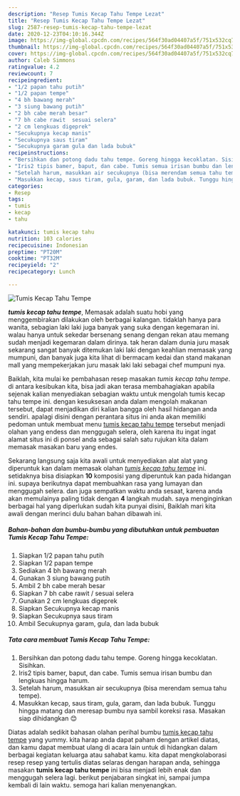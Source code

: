 ```yaml
---
description: "Resep Tumis Kecap Tahu Tempe Lezat"
title: "Resep Tumis Kecap Tahu Tempe Lezat"
slug: 2587-resep-tumis-kecap-tahu-tempe-lezat
date: 2020-12-23T04:10:16.344Z
image: https://img-global.cpcdn.com/recipes/564f30ad04407a5f/751x532cq70/tumis-kecap-tahu-tempe-foto-resep-utama.jpg
thumbnail: https://img-global.cpcdn.com/recipes/564f30ad04407a5f/751x532cq70/tumis-kecap-tahu-tempe-foto-resep-utama.jpg
cover: https://img-global.cpcdn.com/recipes/564f30ad04407a5f/751x532cq70/tumis-kecap-tahu-tempe-foto-resep-utama.jpg
author: Caleb Simmons
ratingvalue: 4.2
reviewcount: 7
recipeingredient:
- "1/2 papan tahu putih"
- "1/2 papan tempe"
- "4 bh bawang merah"
- "3 siung bawang putih"
- "2 bh cabe merah besar"
- "7 bh cabe rawit  sesuai selera"
- "2 cm lengkuas digeprek"
- "Secukupnya kecap manis"
- "Secukupnya saus tiram"
- "Secukupnya garam gula dan lada bubuk"
recipeinstructions:
- "Bersihkan dan potong dadu tahu tempe. Goreng hingga kecoklatan. Sisihkan."
- "Iris2 tipis bamer, baput, dan cabe. Tumis semua irisan bumbu dan lengkuas hingga harum."
- "Setelah harum, masukkan air secukupnya (bisa merendam semua tahu tempe)."
- "Masukkan kecap, saus tiram, gula, garam, dan lada bubuk. Tunggu hingga matang dan meresap bumbu nya sambil koreksi rasa. Masakan siap dihidangkan 😊"
categories:
- Resep
tags:
- tumis
- kecap
- tahu

katakunci: tumis kecap tahu 
nutrition: 103 calories
recipecuisine: Indonesian
preptime: "PT20M"
cooktime: "PT32M"
recipeyield: "2"
recipecategory: Lunch

---
```



![Tumis Kecap Tahu Tempe](https://img-global.cpcdn.com/recipes/564f30ad04407a5f/751x532cq70/tumis-kecap-tahu-tempe-foto-resep-utama.jpg)

<b><i>tumis kecap tahu tempe</i></b>, Memasak adalah suatu hobi yang menggembirakan dilakukan oleh berbagai kalangan. tidaklah hanya para wanita, sebagian laki laki juga banyak yang suka dengan kegemaran ini. walau hanya untuk sekedar bersenang senang dengan rekan atau memang sudah menjadi kegemaran dalam dirinya. tak heran dalam dunia juru masak sekarang sangat banyak ditemukan laki laki dengan keahlian memasak yang mumpuni, dan banyak juga kita lihat di bermacam kedai dan stand makanan mall yang mempekerjakan juru masak laki laki sebagai chef mumpuni nya.

Baiklah, kita mulai ke pembahasan resep masakan <i>tumis kecap tahu tempe</i>. di antara kesibukan kita, bisa jadi akan terasa membahagiakan apabila sejenak kalian menyediakan sebagian waktu untuk mengolah tumis kecap tahu tempe ini. dengan kesuksesan anda dalam mengolah makanan tersebut, dapat menjadikan diri kalian bangga oleh hasil hidangan anda sendiri. apalagi disini dengan perantara situs ini anda akan memiliki pedoman untuk membuat menu <u>tumis kecap tahu tempe</u> tersebut menjadi olahan yang endess dan menggugah selera, oleh karena itu ingat ingat alamat situs ini di ponsel anda sebagai salah satu rujukan kita dalam memasak masakan baru yang endes.




Sekarang langsung saja kita awali untuk menyediakan alat alat yang diperuntuk kan dalam memasak olahan <u><i>tumis kecap tahu tempe</i></u> ini. setidaknya bisa disiapkan <b>10</b> komposisi yang diperuntuk kan pada hidangan ini. supaya berikutnya dapat membuahkan rasa yang lumayan dan menggugah selera. dan juga sempatkan waktu anda sesaat, karena anda akan memulainya paling tidak dengan <b>4</b> langkah mudah. saya menginginkan berbagai hal yang diperlukan sudah kita punyai disini, Baiklah mari kita awali dengan merinci dulu bahan bahan dibawah ini.

<!--inarticleads1-->

##### Bahan-bahan dan bumbu-bumbu yang dibutuhkan untuk pembuatan Tumis Kecap Tahu Tempe:

1. Siapkan 1/2 papan tahu putih
1. Siapkan 1/2 papan tempe
1. Sediakan 4 bh bawang merah
1. Gunakan 3 siung bawang putih
1. Ambil 2 bh cabe merah besar
1. Siapkan 7 bh cabe rawit / sesuai selera
1. Gunakan 2 cm lengkuas digeprek
1. Siapkan Secukupnya kecap manis
1. Siapkan Secukupnya saus tiram
1. Ambil Secukupnya garam, gula, dan lada bubuk




<!--inarticleads2-->

##### Tata cara membuat Tumis Kecap Tahu Tempe:

1. Bersihkan dan potong dadu tahu tempe. Goreng hingga kecoklatan. Sisihkan.
1. Iris2 tipis bamer, baput, dan cabe. Tumis semua irisan bumbu dan lengkuas hingga harum.
1. Setelah harum, masukkan air secukupnya (bisa merendam semua tahu tempe).
1. Masukkan kecap, saus tiram, gula, garam, dan lada bubuk. Tunggu hingga matang dan meresap bumbu nya sambil koreksi rasa. Masakan siap dihidangkan 😊




Diatas adalah sedikit bahasan olahan perihal bumbu <u>tumis kecap tahu tempe</u> yang yummy. kita harap anda dapat paham dengan artikel diatas, dan kamu dapat membuat ulang di acara lain untuk di hidangkan dalam berbagai kegiatan keluarga atau sahabat kamu. kita dapat mengkolaborasi resep resep yang tertulis diatas selaras dengan harapan anda, sehingga masakan <b>tumis kecap tahu tempe</b> ini bisa menjadi lebih enak dan menggugah selera lagi. berikut penjabaran singkat ini, sampai jumpa kembali di lain waktu. semoga hari kalian menyenangkan.
